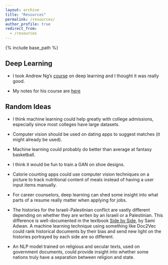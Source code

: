 ```yaml
---
layout: archive
title: "Resources"
permalink: /resources/
author_profile: true
redirect_from:
  - /resources
---
```


{% include base_path %}

Deep Learning
------
* I took Andrew Ng’s [course](http://www.coursera.org/deep-learning‎) on deep learning and I thought it was really good.

* My notes for his course are [here](https://github.com/jasonwei20/course-notes/blob/master/Machine_Learning_Notes.pdf)

Random Ideas
------
* I think machine learning could help greatly with college admissions, especially since most colleges have large datasets.

* Computer vision should be used on dating apps to suggest matches (it might already be used).

* Machine learning could probably do better than average at fantasy basketball.

* I think it would be fun to train a GAN on shoe designs. 

* Calorie counting apps could use computer vision techniques on a picture to track nutritional content of meals instead of having a user input items manually. 

* For career counselors, deep learning can shed some insight into what parts of a resume really matter when applying for jobs. 

* The histories for the Israeli-Palestinian conflict are vastly different depending on whether they are writen by an Israeli or a Palestinian. This difference is well-documented in the textbook [Side by Side](https://www.amazon.com/Side-Parallel-Histories-Israel-Palestine/dp/1595586830), by Sami Adwan. A machine learning technique using something like Doc2Vec could rank historical documents by their bias and send new light on the histories portrayed by each side are so different.

* An NLP model trained on religious and secular texts, used on government documents, could provide insight into whether some nations truly have a separation between religion and state. 

